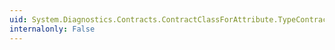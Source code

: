 ```yaml
---
uid: System.Diagnostics.Contracts.ContractClassForAttribute.TypeContractsAreFor
internalonly: False
---
```

